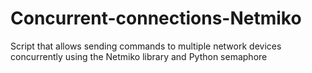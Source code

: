 # Concurrent-connections-Netmiko
Script that allows sending commands to multiple network devices concurrently using the Netmiko library and Python semaphore
